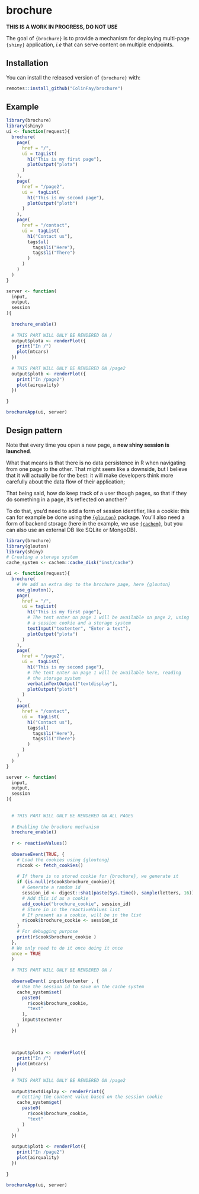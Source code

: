 
<!-- README.md is generated from README.Rmd. Please edit that file -->

# brochure

<!-- badges: start -->

<!-- badges: end -->

**THIS IS A WORK IN PROGRESS, DO NOT USE**

The goal of `{brochure}` is to provide a mechanism for deploying
multi-page `{shiny}` application, *i.e* that can serve content on
multiple endpoints.

## Installation

You can install the released version of `{brochure}` with:

``` r
remotes::install_github("ColinFay/brochure")
```

## Example

``` r
library(brochure)
library(shiny)
ui <- function(request){
  brochure(
    page(
      href = "/",
      ui = tagList(
        h1("This is my first page"),
        plotOutput("plota")
      )
    ),
    page(
      href = "/page2",
      ui =  tagList(
        h1("This is my second page"),
        plotOutput("plotb")
      )
    ),
    page(
      href = "/contact",
      ui =  tagList(
        h1("Contact us"),
        tags$ul(
          tags$li("Here"),
          tags$li("There")
        )
      )
    )
  )
}

server <- function(
  input, 
  output, 
  session
){
  
  brochure_enable()
  
  # THIS PART WILL ONLY BE RENDERED ON /
  output$plota <- renderPlot({
    print("In /")
    plot(mtcars)
  })
  
  # THIS PART WILL ONLY BE RENDERED ON /page2
  output$plotb <- renderPlot({
    print("In /page2")
    plot(airquality)
  })
  
}

brochureApp(ui, server)
```

## Design pattern

Note that every time you open a new page, a **new shiny session is
launched**.

What that means is that there is no data persistence in R when
navigating from one page to the other. That might seem like a downside,
but I believe that it will actually be for the best: it will make
developers think more carefully about the data flow of their
application;

That being said, how do keep track of a user though pages, so that if
they do something in a page, it’s reflected on another?

To do that, you’d need to add a form of session identifier, like a
cookie: this can for example be done using the
[`{glouton}`](https://github.com/colinfay/glouton) package. You’ll also
need a form of backend storage (here in the example, we use
[`{cachem}`](https://github.com/r-lib/cachem), but you can also use an
external DB like SQLite or MongoDB).

``` r
library(brochure)
library(glouton)
library(shiny)
# Creating a storage system
cache_system <- cachem::cache_disk("inst/cache")

ui <- function(request){
  brochure(
    # We add an extra dep to the brochure page, here {glouton}
    use_glouton(),
    page(
      href = "/",
      ui = tagList(
        h1("This is my first page"),
        # The text enter on page 1 will be available on page 2, using 
        # a session cookie and a storage system
        textInput("textenter", "Enter a text"),
        plotOutput("plota")
      )
    ),
    page(
      href = "/page2",
      ui =  tagList(
        h1("This is my second page"),
        # The text enter on page 1 will be available here, reading 
        # the storage system
        verbatimTextOutput("textdisplay"),
        plotOutput("plotb")
      )
    ),
    page(
      href = "/contact",
      ui =  tagList(
        h1("Contact us"),
        tags$ul(
          tags$li("Here"),
          tags$li("There")
        )
      )
    )
  )
}

server <- function(
  input, 
  output, 
  session
){
  
    
  # THIS PART WILL ONLY BE RENDERED ON ALL PAGES
  
  # Enabling the brochure mechanism
  brochure_enable()
  
  r <- reactiveValues()
  
  observeEvent(TRUE, {
    # Load the cookies using {gloutong}
    r$cook <- fetch_cookies()
    
    # If there is no stored cookie for {brochure}, we generate it
    if (is.null(r$cook$brochure_cookie)){
      # Generate a random id
      session_id <- digest::sha1(paste(Sys.time(), sample(letters, 16)))
      # Add this id as a cookie
      add_cookie("brochure_cookie", session_id)
      # Store in in the reactiveValues list
      # If present as a cookie, will be in the list
      r$cook$brochure_cookie <- session_id
    }
    # For debugging purpose
    print(r$cook$brochure_cookie )
  }, 
  # We only need to do it once doing it once
  once = TRUE
  )
  
  # THIS PART WILL ONLY BE RENDERED ON /
  
  observeEvent( input$textenter , {
    # Use the session id to save on the cache system
    cache_system$set(
      paste0(
        r$cook$brochure_cookie, 
        "text"
      ), 
      input$textenter
    )
  })
  
  
  
  output$plota <- renderPlot({
    print("In /")
    plot(mtcars)
  })
  
  # THIS PART WILL ONLY BE RENDERED ON /page2
  
  output$textdisplay <- renderPrint({
    # Getting the content value based on the session cookie
    cache_system$get(
      paste0(
        r$cook$brochure_cookie, 
        "text"
      )
    )
  })
  
  output$plotb <- renderPlot({
    print("In /page2")
    plot(airquality)
  })
  
}

brochureApp(ui, server)
```
